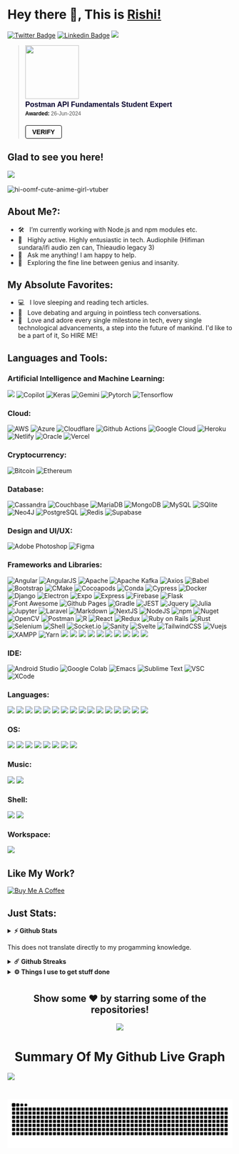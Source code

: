 # Hey there 👋, This is [Rishi!](https://github.com/Rishi-Sudhakar/)

[![Twitter Badge](https://img.shields.io/badge/-Twitter-00acee?style=flat-square&logo=Twitter&logoColor=white)](https://x.com/RishiSudhakar_)
[![Linkedin Badge](https://img.shields.io/badge/-LinkedIn-0e76a8?style=flat-square&logo=Linkedin&logoColor=white)](https://linkedin.com/in/rishi-sudhakar)
<img height="20" src="https://img.shields.io/badge/xda%20developers-2DAAE9?style=for-the-badge&logo=xda-developers&logoColor=white">
<blockquote class="badgr-badge" style="font-family: Helvetica, Roboto, &quot;Segoe UI&quot;, Calibri, sans-serif;"><a href="https://api.badgr.io/public/assertions/X6fEkSlESZKQBhms3TosxA?identity__email=rishisudhakar123%40gmail.com"><img width="120px" height="120px" src="https://api.badgr.io/public/assertions/X6fEkSlESZKQBhms3TosxA/image"></a><p class="badgr-badge-name" style="hyphens: auto; overflow-wrap: break-word; word-wrap: break-word; margin: 0; font-size: 16px; font-weight: 600; font-style: normal; font-stretch: normal; line-height: 1.25; letter-spacing: normal; text-align: left; color: #05012c;">Postman API Fundamentals Student Expert</p><p class="badgr-badge-date" style="margin: 0; font-size: 12px; font-style: normal; font-stretch: normal; line-height: 1.67; letter-spacing: normal; text-align: left; color: #555555;"><strong style="font-size: 12px; font-weight: bold; font-style: normal; font-stretch: normal; line-height: 1.67; letter-spacing: normal; text-align: left; color: #000;">Awarded: </strong>26-Jun-2024</p><p style="margin: 16px 0; padding: 0;"><a class="badgr-badge-verify" target="_blank" href="https://badgecheck.io?url=https%3A%2F%2Fapi.badgr.io%2Fpublic%2Fassertions%2FX6fEkSlESZKQBhms3TosxA%3Fidentity__email%3Drishisudhakar123%2540gmail.com&amp;identity__email=rishisudhakar123%40gmail.com" style="box-sizing: content-box; display: flex; align-items: center; justify-content: center; margin: 0; font-size:14px; font-weight: bold; width: 48px; height: 16px; border-radius: 4px; border: solid 1px black; text-decoration: none; padding: 6px 16px; margin: 16px 0; color: black;">VERIFY</a></p></blockquote>

## Glad to see you here! &nbsp; 

![](https://komarev.com/ghpvc/?username=Rishi-Sudhakar&color=green)

![hi-oomf-cute-anime-girl-vtuber](https://github.com/Rishi-Sudhakar/Rishi-Sudhakar/assets/79398572/c1454943-5aed-4759-9c1f-ded80528fd25)

## About Me?:

- 🛠 &nbsp; I’m currently working with Node.js and npm modules etc.
- 🚀 &nbsp; Highly active. Highly entusiastic in tech. Audiophile (Hifiman sundara/ifi audio zen can, Thieaudio legacy 3)
- 💬 &nbsp; Ask me anything! I am happy to help.
- 👾 &nbsp; Exploring the fine line between genius and insanity.

## My Absolute Favorites:

- 💻 &nbsp; I love sleeping and reading tech articles.
- 📰 &nbsp; Love debating and arguing in pointless tech conversations.
- 🍕 &nbsp; Love and adore every single milestone in tech, every single technological advancements, a step into the future of mankind. I'd like to be a part of it, So HIRE ME!

## Languages and Tools:

 ### Artificial Intelligence and Machine Learning:

<img src="https://img.shields.io/badge/ChatGPT-74aa9c?style=for-the-badge&logo=openai&logoColor=white"> <img src="https://img.shields.io/badge/github%20copilot-000000?style=for-the-badge&logo=githubcopilot&logoColor=white" alt="Copilot">
<img src="https://img.shields.io/badge/Keras-FF0000?style=for-the-badge&logo=keras&logoColor=white" alt="Keras">
<img src="https://img.shields.io/badge/Gemini-8E75B2?style=for-the-badge&logo=googlebard&logoColor=fff" alt="Gemini">
<img src="https://img.shields.io/badge/PyTorch-EE4C2C?style=for-the-badge&logo=pytorch&logoColor=white" alt="Pytorch">
<img src="https://img.shields.io/badge/TensorFlow-FF6F00?style=for-the-badge&logo=tensorflow&logoColor=white" alt="Tensorflow">

 ### Cloud:
 
<img src="https://img.shields.io/badge/Amazon_AWS-FF9900?style=for-the-badge&logo=amazonaws&logoColor=white" alt="AWS"> <img src="https://img.shields.io/badge/Azure_DevOps-0078D7?style=for-the-badge&logo=azure-devops&logoColor=white" alt="Azure">
<img src="https://img.shields.io/badge/Cloudflare-F38020?style=for-the-badge&logo=Cloudflare&logoColor=white" alt="Cloudflare">
<img src="https://img.shields.io/badge/GitHub_Actions-2088FF?style=for-the-badge&logo=github-actions&logoColor=white" alt="Github Actions">
<img src="https://img.shields.io/badge/Google_Cloud-4285F4?style=for-the-badge&logo=google-cloud&logoColor=white" alt="Google Cloud">
<img src="https://img.shields.io/badge/Heroku-430098?style=for-the-badge&logo=heroku&logoColor=white" alt="Heroku">
<img src="https://img.shields.io/badge/Netlify-00C7B7?style=for-the-badge&logo=netlify&logoColor=white" alt="Netlify">
<img src="https://img.shields.io/badge/Oracle-F80000?style=for-the-badge&logo=oracle&logoColor=black" alt="Oracle">
<img src="https://img.shields.io/badge/Vercel-000000?style=for-the-badge&logo=vercel&logoColor=white" alt="Vercel">

 ### Cryptocurrency:
 
<img src="https://img.shields.io/badge/Bitcoin-000000?style=for-the-badge&logo=bitcoin&logoColor=white" alt="Bitcoin"> <img src="https://img.shields.io/badge/Ethereum-3C3C3D?style=for-the-badge&logo=Ethereum&logoColor=white" alt="Ethereum">

 ### Database:
 
<img src="https://img.shields.io/badge/Cassandra-1287B1?style=for-the-badge&logo=apache%20cassandra&logoColor=white" alt="Cassandra"> <img src="https://img.shields.io/badge/Couchbase-EA2328?style=for-the-badge&logo=couchbase&logoColor=white" alt="Couchbase">
<img height="27" src="https://img.shields.io/badge/MariaDB-003545?style=for-the-badge&logo=mariadb&logoColor=white" alt="MariaDB">
<img height="27" src="https://img.shields.io/badge/MongoDB-4EA94B?style=for-the-badge&logo=mongodb&logoColor=white" alt="MongoDB">
<img height="27" src="https://img.shields.io/badge/MySQL-005C84?style=for-the-badge&logo=mysql&logoColor=white" alt="MySQL">
<img height="27" src="https://img.shields.io/badge/Sqlite-003B57?style=for-the-badge&logo=sqlite&logoColor=white" alt="SQlite">
<img height="27" src="https://img.shields.io/badge/Neo4j-018bff?style=for-the-badge&logo=neo4j&logoColor=white" alt="Neo4J">
<img height="27" src="https://img.shields.io/badge/PostgreSQL-316192?style=for-the-badge&logo=postgresql&logoColor=white" alt="PostgreSQL">
<img height="27" src="https://img.shields.io/badge/redis-%23DD0031.svg?&style=for-the-badge&logo=redis&logoColor=white" alt="Redis">
<img height="27" src="https://img.shields.io/badge/Supabase-181818?style=for-the-badge&logo=supabase&logoColor=white" alt="Supabase">

 ### Design and UI/UX:
 
<img src="https://img.shields.io/badge/Adobe%20Photoshop-31A8FF?style=for-the-badge&logo=Adobe%20Photoshop&logoColor=black" alt="Adobe Photoshop"> <img src="https://img.shields.io/badge/Figma-F24E1E?style=for-the-badge&logo=figma&logoColor=white" alt="Figma">

 ### Frameworks and Libraries:
 
<img height="27" src="https://img.shields.io/badge/Angular-DD0031?style=for-the-badge&logo=angular&logoColor=white" alt="Angular"> <img height="27" src="https://img.shields.io/badge/AngularJS-E23237?style=for-the-badge&logo=angularjs&logoColor=white" alt="AngularJS">
<img height="27" src="https://img.shields.io/badge/Apache-D22128?style=for-the-badge&logo=Apache&logoColor=white" alt="Apache">
<img height="27" src="https://img.shields.io/badge/Apache_Kafka-231F20?style=for-the-badge&logo=apache-kafka&logoColor=white" alt="Apache Kafka">
<img height="27" src="https://img.shields.io/badge/axios-671ddf?&style=for-the-badge&logo=axios&logoColor=white" alt="Axios">
<img height="27" src="https://img.shields.io/badge/Babel-F9DC3E?style=for-the-badge&logo=babel&logoColor=white" alt="Babel">
<img height="27" src="https://img.shields.io/badge/Bootstrap-563D7C?style=for-the-badge&logo=bootstrap&logoColor=white" alt="Bootstrap">
<img height="27" src="https://img.shields.io/badge/CMake-064F8C?style=for-the-badge&logo=cmake&logoColor=white" alt="CMake">
<img height="27" src="https://img.shields.io/badge/cocoapods-FA2A02?style=for-the-badge&logo=cocoapods&logoColor=white" alt="Cocoapods">
<img height="27" src="https://img.shields.io/badge/conda-342B029.svg?&style=for-the-badge&logo=anaconda&logoColor=white" alt="Conda">
<img height="27" src="https://img.shields.io/badge/Cypress-17202C?style=for-the-badge&logo=cypress&logoColor=white" alt="Cypress">
<img height="27" src="https://img.shields.io/badge/Docker-2CA5E0?style=for-the-badge&logo=docker&logoColor=white" alt="Docker">
<img height="27" src="https://img.shields.io/badge/Django-092E20?style=for-the-badge&logo=django&logoColor=green" alt="Django">
<img height="27" src="https://img.shields.io/badge/Electron-2B2E3A?style=for-the-badge&logo=electron&logoColor=9FEAF9" alt="Electron">
<img height="27" src="https://img.shields.io/badge/Expo-1B1F23?style=for-the-badge&logo=expo&logoColor=white" alt="Expo">
<img height="27" src="https://img.shields.io/badge/Express%20js-000000?style=for-the-badge&logo=express&logoColor=white" alt="Express">
<img height="27" src="https://img.shields.io/badge/firebase-ffca28?style=for-the-badge&logo=firebase&logoColor=black" alt="Firebase">
<img height="27" src="https://img.shields.io/badge/Flask-000000?style=for-the-badge&logo=flask&logoColor=white" alt="Flask">
<img height="27" src="https://img.shields.io/badge/Font_Awesome-339AF0?style=for-the-badge&logo=fontawesome&logoColor=white" alt="Font Awesome">
<img height="27" src="https://img.shields.io/badge/GitHub%20Pages-222222?style=for-the-badge&logo=GitHub%20Pages&logoColor=white" alt="Github Pages">
<img height="27" src="https://img.shields.io/badge/gradle-02303A?style=for-the-badge&logo=gradle&logoColor=white" alt="Gradle">
<img height="27" src="https://img.shields.io/badge/Jest-C21325?style=for-the-badge&logo=jest&logoColor=white" alt="JEST">
<img height="27" src="https://img.shields.io/badge/jQuery-0769AD?style=for-the-badge&logo=jquery&logoColor=white" alt="Jquery">
<img height="27" src="https://img.shields.io/badge/Julia-9558B2?style=for-the-badge&logo=julia&logoColor=white" alt="Julia">
<img height="27" src="https://img.shields.io/badge/Jupyter-F37626.svg?&style=for-the-badge&logo=Jupyter&logoColor=white" alt="Jupyter">
<img height="27" src="https://img.shields.io/badge/Laravel-FF2D20?style=for-the-badge&logo=laravel&logoColor=white" alt="Laravel">
<img height="27" src="https://img.shields.io/badge/Markdown-000000?style=for-the-badge&logo=markdown&logoColor=white" alt="Markdown">
<img height="27" src="https://img.shields.io/badge/next%20js-000000?style=for-the-badge&logo=nextdotjs&logoColor=white" alt="NextJS">
<img height="27" src="https://img.shields.io/badge/Node%20js-339933?style=for-the-badge&logo=nodedotjs&logoColor=white" alt="NodeJS">
<img height="27" src="https://img.shields.io/badge/npm-CB3837?style=for-the-badge&logo=npm&logoColor=white" alt="npm">
<img height="27" src="https://img.shields.io/badge/NuGet-004880?style=for-the-badge&logo=nuget&logoColor=white" alt="Nuget">
<img height="27" src="https://img.shields.io/badge/OpenCV-27338e?style=for-the-badge&logo=OpenCV&logoColor=white" alt="OpenCV">
<img height="27" src="https://img.shields.io/badge/Postman-FF6C37?style=for-the-badge&logo=Postman&logoColor=white" alt="Postman">
<img height="27" src="https://img.shields.io/badge/R-276DC3?style=for-the-badge&logo=r&logoColor=white" alt="R">
<img height="27" src="https://img.shields.io/badge/React-20232A?style=for-the-badge&logo=react&logoColor=61DAFB" alt="React">
<img height="27" src="https://img.shields.io/badge/Redux-593D88?style=for-the-badge&logo=redux&logoColor=white" alt="Redux">
<img height="27" src="https://img.shields.io/badge/Ruby_on_Rails-CC0000?style=for-the-badge&logo=ruby-on-rails&logoColor=white" alt="Ruby on Rails">
<img height="27" src="https://img.shields.io/badge/Rust-000000?style=for-the-badge&logo=rust&logoColor=white" alt="Rust">
<img height="27" src="https://img.shields.io/badge/Selenium-43B02A?style=for-the-badge&logo=Selenium&logoColor=white" alt="Selenium">
<img height="27" src="https://img.shields.io/badge/Shell_Script-121011?style=for-the-badge&logo=gnu-bash&logoColor=white" alt="Shell">
<img height="27" src="https://img.shields.io/badge/Socket.io-010101?&style=for-the-badge&logo=Socket.io&logoColor=white" alt="Socket.io">
<img height="27" src="https://img.shields.io/badge/sanity-F03E2F?style=for-the-badge&logo=sanity&logoColor=white" alt="Sanity">
<img height="27" src="https://img.shields.io/badge/Svelte-4A4A55?style=for-the-badge&logo=svelte&logoColor=FF3E00" alt="Svelte">
<img height="27" src="https://img.shields.io/badge/Tailwind_CSS-38B2AC?style=for-the-badge&logo=tailwind-css&logoColor=white" alt="TailwindCSS">
<img height="27" src="https://img.shields.io/badge/Vue%20js-35495E?style=for-the-badge&logo=vuedotjs&logoColor=4FC08D" alt="Vuejs">
<img height="27" src="https://img.shields.io/badge/Xampp-F37623?style=for-the-badge&logo=xampp&logoColor=white" alt="XAMPP">
<img height="27" src="https://img.shields.io/badge/Yarn-2C8EBB?style=for-the-badge&logo=yarn&logoColor=white" alt="Yarn">
<img src="https://img.shields.io/badge/Keras-D00000?style=for-the-badge&logo=Keras&logoColor=white">
<img src="https://img.shields.io/badge/Numpy-777BB4?style=for-the-badge&logo=numpy&logoColor=white">
<img src="https://img.shields.io/badge/Pandas-2C2D72?style=for-the-badge&logo=pandas&logoColor=white">
<img src="https://img.shields.io/badge/Plotly-239120?style=for-the-badge&logo=plotly&logoColor=white">
<img src="https://img.shields.io/badge/Streamlit-FF4B4B?style=for-the-badge&logo=Streamlit&logoColor=white">
<img src="https://img.shields.io/badge/React_Native-20232A?style=for-the-badge&logo=react&logoColor=61DAFB">
<img src="https://img.shields.io/badge/Flutter-02569B?style=for-the-badge&logo=flutter&logoColor=white">
<img src="https://img.shields.io/badge/Github%20Actions-282a2e?style=for-the-badge&logo=githubactions&logoColor=367cfe">
<img src="https://img.shields.io/badge/eslint-3A33D1?style=for-the-badge&logo=eslint&logoColor=white">
<img src="https://img.shields.io/badge/prettier-1A2C34?style=for-the-badge&logo=prettier&logoColor=F7BA3E">

 ### IDE:
 
<img height="27" src="https://img.shields.io/badge/Android_Studio-3DDC84?style=for-the-badge&logo=android-studio&logoColor=white" alt="Android Studio"> <img height="27" src="https://img.shields.io/badge/Colab-F9AB00?style=for-the-badge&logo=googlecolab&color=525252" alt="Google Colab">
<img height="27" src="https://img.shields.io/badge/Emacs-%237F5AB6.svg?&style=for-the-badge&logo=gnu-emacs&logoColor=white" alt="Emacs">
<img height="27" src="https://img.shields.io/badge/sublime_text-%23575757.svg?&style=for-the-badge&logo=sublime-text&logoColor=important" alt="Sublime Text">
<img height="27" src="https://img.shields.io/badge/Visual_Studio_Code-0078D4?style=for-the-badge&logo=visual%20studio%20code&logoColor=white" alt="VSC">
<img height="27" src="https://img.shields.io/badge/Xcode-007ACC?style=for-the-badge&logo=Xcode&logoColor=white" alt="XCode">

### Languages:

<img src="https://img.shields.io/badge/C-00599C?style=for-the-badge&logo=c&logoColor=white"> <img src="https://img.shields.io/badge/CoffeeScript-2F2625?style=for-the-badge&logo=CoffeeScript&logoColor=white">
<img src="https://img.shields.io/badge/CSS3-1572B6?style=for-the-badge&logo=css3&logoColor=white">
<img src="https://img.shields.io/badge/Dart-0175C2?style=for-the-badge&logo=dart&logoColor=white">
<img src="https://img.shields.io/badge/Go-00ADD8?style=for-the-badge&logo=go&logoColor=white">
<img src="https://img.shields.io/badge/HTML5-E34F26?style=for-the-badge&logo=html5&logoColor=white">
<img src="https://img.shields.io/badge/JavaScript-323330?style=for-the-badge&logo=javascript&logoColor=F7DF1E">
<img src="https://img.shields.io/badge/json-5E5C5C?style=for-the-badge&logo=json&logoColor=white">
<img src="https://img.shields.io/badge/PHP-777BB4?style=for-the-badge&logo=php&logoColor=white">
<img src="https://img.shields.io/badge/Perl-39457E?style=for-the-badge&logo=perl&logoColor=white">
<img src="https://img.shields.io/badge/Python-FFD43B?style=for-the-badge&logo=python&logoColor=blue">
<img src="https://img.shields.io/badge/R-276DC3?style=for-the-badge&logo=r&logoColor=white">
<img src="https://img.shields.io/badge/Ruby-CC342D?style=for-the-badge&logo=ruby&logoColor=white">
<img src="https://img.shields.io/badge/Rust-black?style=for-the-badge&logo=rust&logoColor=#E57324">
<img src="https://img.shields.io/badge/Swift-FA7343?style=for-the-badge&logo=swift&logoColor=white">
<img src="https://img.shields.io/badge/TypeScript-007ACC?style=for-the-badge&logo=typescript&logoColor=white">

### OS:

<img src="https://img.shields.io/badge/Android-3DDC84?style=for-the-badge&logo=android&logoColor=white"> <img src="https://img.shields.io/badge/Fedora-51A2DA?style=for-the-badge&logo=fedora&logoColor=white">
<img src="https://img.shields.io/badge/iOS-000000?style=for-the-badge&logo=ios&logoColor=white">
<img src="https://img.shields.io/badge/mac%20os-000000?style=for-the-badge&logo=apple&logoColor=white">
<img src="https://img.shields.io/badge/Red%20Hat-EE0000?style=for-the-badge&logo=redhat&logoColor=white">
<img src="https://img.shields.io/badge/Ubuntu-E95420?style=for-the-badge&logo=ubuntu&logoColor=white">
<img src="https://img.shields.io/badge/-Wear%20OS-4285F4?style=for-the-badge&logo=wear-os&logoColor=white">
<img src="https://img.shields.io/badge/Windows-0078D6?style=for-the-badge&logo=windows&logoColor=white">

### Music:

<img src="https://img.shields.io/badge/apple%20music-F34E68?style=for-the-badge&logo=apple%20music&logoColor=white"> <img src="https://img.shields.io/badge/Tidal-000000?style=for-the-badge&logo=Tidal&logoColor=white">

### Shell:

<img src="https://img.shields.io/badge/GIT-E44C30?style=for-the-badge&logo=git&logoColor=white"> <img src="https://img.shields.io/badge/homebrew-FBB040?style=for-the-badge&logo=homebrew&logoColor=white">

### Workspace:

<img src="https://img.shields.io/badge/apple%20silicon-333333?style=for-the-badge&logo=apple&logoColor=white">


## Like My Work?


<a href="https://www.buymeacoffee.com/RishiSudhakar" target="_blank"><img src="https://cdn.buymeacoffee.com/buttons/v2/default-yellow.png" alt="Buy Me A Coffee" height="60px" width="217px" ></a>

## Just Stats:

<details>
  <summary><b>⚡ Github Stats</b></summary>

  <br />
  <img height="180em" src="https://github-readme-stats.vercel.app/api?username=Rishi-Sudhakar&show_icons=true&hide_border=true&&count_private=true&include_all_commits=true" />
  <img height="180em" src="https://github-readme-stats.vercel.app/api/top-langs/?username=Rishi-Sudhakar&exclude_repo=KNN-Image-Classification&show_icons=true&hide_border=true&layout=compact&langs_count=8"/>
  <img src="https://api.githubtrends.io/user/svg/Rishi-Sudhakar/langs?time_range=one_year&loc_metric=changed&theme=dark">
</details>

This does not translate directly to my progamming knowledge.

<details>
  <summary><b>☄️ Github Streaks</b></summary>

  <br />
  <img height="180em" src="https://github-readme-streak-stats.herokuapp.com/?user=Rishi-Sudhakar&hide_border=true" />
</details>

<details>
  <br />
  <summary><b>⚙️ Things I use to get stuff done</b></summary>
  	<ul>
  	    <li><b>OS:</b> MacOS 15 Sequoia (Dev beta)</li>
	    <li><b>Laptop: </b> Macbook Pro M1</li>
  	    <li><b>Browser: </b> ARC & Safari</li>
	    <li><b>Terminal: </b> ZSH</li>
	    <li><b>Code Editor:</b> TextEdit - Cuz why not, and obviously Sublime Text, VSC</li>
 	    <li><b>Other Tools:</b> Docker(Thank you god), Homebrew, npm, yarn etc</li>
	</ul>
</details>

#

<div align="center">

## Show some ❤️ by starring some of the repositories!
<div align="center">
  <img src="https://github.com/Rishi-Sudhakar/Rishi-Sudhakar/assets/79398572/dfcd4ca4-d975-4e9e-952c-c5cac93b86f7">
</div>

</div>

 <p align="center">
  <h1 align="center">Summary Of My Github Live Graph</h1>
</p>

![](https://github-profile-summary-cards.vercel.app/api/cards/profile-details?username=Rishi-Sudhakar&theme=github_dark)


###

<br clear="both">

<img src="https://raw.githubusercontent.com/Rishi-Sudhakar/Rishi-Sudhakar/output/snake.svg" alt="Snake animation" />

###
